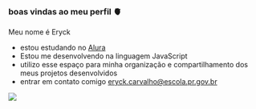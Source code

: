 ### boas vindas ao meu perfil 🫀

Meu nome é Eryck
- estou estudando no [Alura](https://www.alura.com.br)
- Estou me desenvolvendo na linguagem JavaScript
- utilizo esse espaço para minha organização e compartilhamento dos meus projetos desenvolvidos
- entrar em contato comigo
eryck.carvalho@escola.pr.gov.br

![](https://media.tenor.com/6sDGlyGFlr4AAAAd/fla-tv-flamengo.gif)
